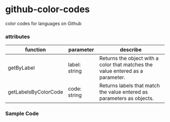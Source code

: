 # github-color-codes

color codes for languages ​​on Github

### attributes

| function | parameter |  describe | 
| ----------- | ----------- | ----------- |
| getByLabel | label: string | Returns the object with a color that matches the value entered as a parameter. |
| getLabelsByColorCode | code: string | Returns labels that match the value entered as parameters as objects. |

### Sample Code
